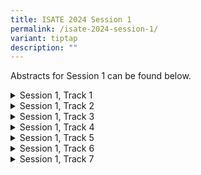 ```yaml
---
title: ISATE 2024 Session 1
permalink: /isate-2024-session-1/
variant: tiptap
description: ""
---
```

<p>Abstracts for Session 1 can be found below.</p>
<p></p>
<p></p>
<div data-type="detailGroup" class="isomer-accordion isomer-accordion-white">
<details class="isomer-details">
<summary>Session 1, Track 1</summary>
<div data-type="detailsContent" class="isomer-details-content">
<p>Paper 1 (Title)</p>
<p>Paper 2 (Title)</p>
<p>Paper 3 (Title)</p>
<p>Paper 4 (Title</p>
</div>
</details>
<details class="isomer-details">
<summary>Session 1, Track 2</summary>
<div data-type="detailsContent" class="isomer-details-content">
<p>Paper 1 (Title)</p>
<p>Paper 2 (Title)</p>
<p>Paper 3 (Title)</p>
<p>Paper 4 (Title</p>
</div>
</details>
<details class="isomer-details">
<summary>Session 1, Track 3</summary>
<div data-type="detailsContent" class="isomer-details-content">
<p>Paper 1 (Title)</p>
<p>Paper 2 (Title)</p>
<p>Paper 3 (Title)</p>
<p>Paper 4 (Title</p>
</div>
</details>
<details class="isomer-details">
<summary>Session 1, Track 4</summary>
<div data-type="detailsContent" class="isomer-details-content">
<p>Paper 1 (Title)</p>
<p>Paper 2 (Title)</p>
<p>Paper 3 (Title)</p>
<p>Paper 4 (Title</p>
</div>
</details>
<details class="isomer-details">
<summary>Session 1, Track 5</summary>
<div data-type="detailsContent" class="isomer-details-content">
<p>Paper 1 (Title)</p>
<p>Paper 2 (Title)</p>
<p>Paper 3 (Title)</p>
<p>Paper 4 (Title</p>
</div>
</details>
<details class="isomer-details">
<summary>Session 1, Track 6</summary>
<div data-type="detailsContent" class="isomer-details-content">
<p>Paper 1 (Title)</p>
<p>Paper 2 (Title)</p>
<p>Paper 3 (Title)</p>
<p>Paper 4 (Title</p>
</div>
</details>
<details class="isomer-details">
<summary>Session 1, Track 7</summary>
<div data-type="detailsContent" class="isomer-details-content">
<p>Paper 1 (Title)</p>
<p>Paper 2 (Title)</p>
<p>Paper 3 (Title)</p>
<p>Paper 4 (Title</p>
</div>
</details>
</div>
<p></p>
<p></p>